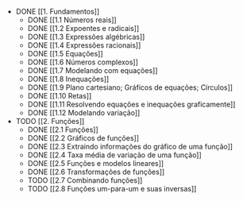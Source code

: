 - DONE [[1. Fundamentos]]
	- DONE [[1.1 Números reais]]
	- DONE [[1.2 Expoentes e radicais]]
	- DONE [[1.3 Expressões algébricas]]
	- DONE [[1.4 Expressões racionais]]
	- DONE [[1.5 Equações]]
	- DONE [[1.6 Números complexos]]
	- DONE [[1.7 Modelando com equações]]
	- DONE [[1.8 Inequações]]
	- DONE [[1.9 Plano cartesiano; Gráficos de equações; Círculos]]
	- DONE [[1.10 Retas]]
	- DONE [[1.11 Resolvendo equações e inequações graficamente]]
	- DONE [[1.12 Modelando variação]]
- TODO [[2. Funções]]
	- DONE [[2.1 Funções]]
	- DONE [[2.2 Gráficos de funções]]
	- DONE [[2.3 Extraindo informações do gráfico de uma função]]
	- DONE [[2.4 Taxa média de variação de uma função]]
	- DONE [[2.5 Funções e modelos lineares]]
	- DONE [[2.6 Transformações de funções]]
	- TODO [[2.7 Combinando funções]]
	- TODO [[2.8 Funções um-para-um e suas inversas]]